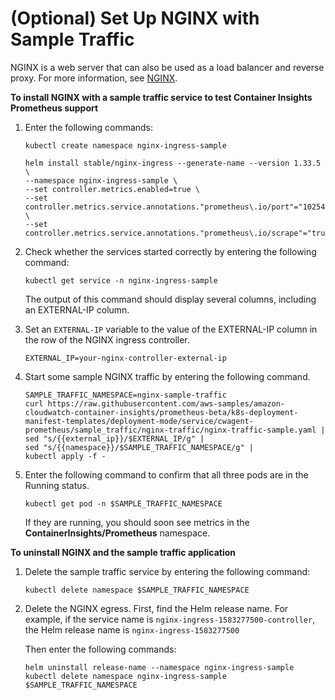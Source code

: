 # \(Optional\) Set Up NGINX with Sample Traffic<a name="ContainerInsights-Prometheus-Sample-Workloads-nginx"></a>

NGINX is a web server that can also be used as a load balancer and reverse proxy\. For more information, see [NGINX](https://www.nginx.com/)\.

**To install NGINX with a sample traffic service to test Container Insights Prometheus support**

1. Enter the following commands:

   ```
   kubectl create namespace nginx-ingress-sample
   
   helm install stable/nginx-ingress --generate-name --version 1.33.5 \
   --namespace nginx-ingress-sample \
   --set controller.metrics.enabled=true \
   --set controller.metrics.service.annotations."prometheus\.io/port"="10254" \
   --set controller.metrics.service.annotations."prometheus\.io/scrape"="true"
   ```

1. Check whether the services started correctly by entering the following command:

   ```
   kubectl get service -n nginx-ingress-sample
   ```

   The output of this command should display several columns, including an EXTERNAL\-IP column\.

1. Set an `EXTERNAL-IP` variable to the value of the EXTERNAL\-IP column in the row of the NGINX ingress controller\.

   ```
   EXTERNAL_IP=your-nginx-controller-external-ip
   ```

1. Start some sample NGINX traffic by entering the following command\. 

   ```
   SAMPLE_TRAFFIC_NAMESPACE=nginx-sample-traffic
   curl https://raw.githubusercontent.com/aws-samples/amazon-cloudwatch-container-insights/prometheus-beta/k8s-deployment-manifest-templates/deployment-mode/service/cwagent-prometheus/sample_traffic/nginx-traffic/nginx-traffic-sample.yaml | 
   sed "s/{{external_ip}}/$EXTERNAL_IP/g" | 
   sed "s/{{namespace}}/$SAMPLE_TRAFFIC_NAMESPACE/g" | 
   kubectl apply -f -
   ```

1. Enter the following command to confirm that all three pods are in the Running status\.

   ```
   kubectl get pod -n $SAMPLE_TRAFFIC_NAMESPACE
   ```

   If they are running, you should soon see metrics in the **ContainerInsights/Prometheus** namespace\.

**To uninstall NGINX and the sample traffic application**

1. Delete the sample traffic service by entering the following command:

   ```
   kubectl delete namespace $SAMPLE_TRAFFIC_NAMESPACE
   ```

1. Delete the NGINX egress\. First, find the Helm release name\. For example, if the service name is `nginx-ingress-1583277500-controller`, the Helm release name is `nginx-ingress-1583277500`

   Then enter the following commands:

   ```
   helm uninstall release-name --namespace nginx-ingress-sample
   kubectl delete namespace nginx-ingress-sample $SAMPLE_TRAFFIC_NAMESPACE
   ```